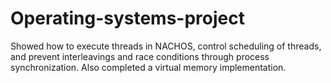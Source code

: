# Operating-systems-project
Showed how to execute threads in NACHOS, control scheduling of threads, and prevent interleavings and race conditions through process synchronization. Also completed a virtual memory implementation.
